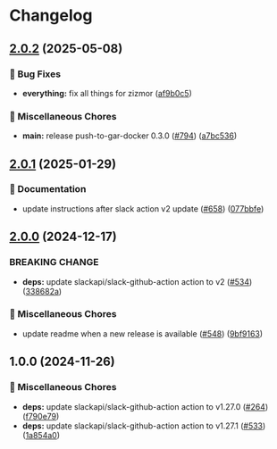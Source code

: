 # Changelog

## [2.0.2](https://github.com/grafana/shared-workflows/compare/send-slack-message-v2.0.1...send-slack-message-v2.0.2) (2025-05-08)


### 🐛 Bug Fixes

* **everything:** fix all things for zizmor ([af9b0c5](https://github.com/grafana/shared-workflows/commit/af9b0c52635d39023136fb9312a354f91d9b2bfd))


### 🔧 Miscellaneous Chores

* **main:** release push-to-gar-docker 0.3.0 ([#794](https://github.com/grafana/shared-workflows/issues/794)) ([a7bc536](https://github.com/grafana/shared-workflows/commit/a7bc5367c4a91c389526d58839d8f6224dba4dcc))

## [2.0.1](https://github.com/grafana/shared-workflows/compare/send-slack-message-v2.0.0...send-slack-message-v2.0.1) (2025-01-29)


### 📝 Documentation

* update instructions after slack action v2 update ([#658](https://github.com/grafana/shared-workflows/issues/658)) ([077bbfe](https://github.com/grafana/shared-workflows/commit/077bbfebaf982b30cd01297eca94f9e3f02ccff9))

## [2.0.0](https://github.com/grafana/shared-workflows/compare/send-slack-message-v1.0.0...send-slack-message-v2.0.0) (2024-12-17)

### BREAKING CHANGE

* **deps:** update slackapi/slack-github-action action to v2 ([#534](https://github.com/grafana/shared-workflows/issues/534)) ([338682a](https://github.com/grafana/shared-workflows/commit/338682acb95238001a1ea995e660d229e78d4e20))

### 🔧 Miscellaneous Chores

* update readme when a new release is available ([#548](https://github.com/grafana/shared-workflows/issues/548)) ([9bf9163](https://github.com/grafana/shared-workflows/commit/9bf9163126c44247bcee6b6b9390eb488f9ead53))

## 1.0.0 (2024-11-26)


### 🔧 Miscellaneous Chores

* **deps:** update slackapi/slack-github-action action to v1.27.0 ([#264](https://github.com/grafana/shared-workflows/issues/264)) ([f790e79](https://github.com/grafana/shared-workflows/commit/f790e799f029dcfa2174d59263dbe7ff2a51452b))
* **deps:** update slackapi/slack-github-action action to v1.27.1 ([#533](https://github.com/grafana/shared-workflows/issues/533)) ([1a854a0](https://github.com/grafana/shared-workflows/commit/1a854a06dcab7421c2436ae585cf18af09112803))
